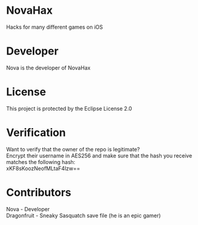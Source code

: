# NovaHax
Hacks for many different games on iOS

# Developer
Nova is the developer of NovaHax

# License
This project is protected by the Eclipse License 2.0

# Verification
Want to verify that the owner of the repo is legitimate?\
Encrypt their username in AES256 and make sure that the hash you receive matches the following hash:\
xKF8sKoozNeofMLtaF4lzw==

# Contributors
Nova - Developer\
Dragonfruit - Sneaky Sasquatch save file (he is an epic gamer)
